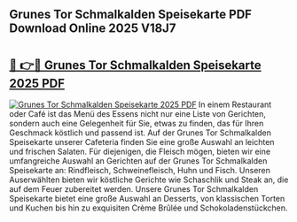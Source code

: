 ## Grunes Tor Schmalkalden Speisekarte PDF Download Online 2025 V18J7

# <h2><a href="http://gcdfxb.nevu.top/?p=Grunes+Tor+Schmalkalden+Speisekarte">🔗 👉🔴 Grunes Tor Schmalkalden Speisekarte 2025 PDF</a></h2>

[![Grunes Tor Schmalkalden Speisekarte 2025 PDF](https://i.imgur.com/dBaPXMq.png)](http://gcdfxb.nevu.top/?p=Grunes+Tor+Schmalkalden+Speisekarte)
In einem Restaurant oder Café ist das Menü des Essens nicht nur eine Liste von Gerichten, sondern auch eine Gelegenheit für Sie, etwas zu finden, das für Ihren Geschmack köstlich und passend ist. Auf der Grunes Tor Schmalkalden Speisekarte unserer Cafeteria finden Sie eine große Auswahl an leichten und frischen Salaten. Für diejenigen, die Fleisch mögen, bieten wir eine umfangreiche Auswahl an Gerichten auf der Grunes Tor Schmalkalden Speisekarte an: Rindfleisch, Schweinefleisch, Huhn und Fisch. Unseren Auserwählten bieten wir köstliche Gerichte wie Schaschlik und Steak an, die auf dem Feuer zubereitet werden. Unsere Grunes Tor Schmalkalden Speisekarte bietet eine große Auswahl an Desserts, von klassischen Torten und Kuchen bis hin zu exquisiten Crème Brûlée und Schokoladenstückchen.
